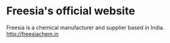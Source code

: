 # Freesia's official website

 Freesia is a chemical manufacturer and supplier based in India. 
 http://freesiachem.in
